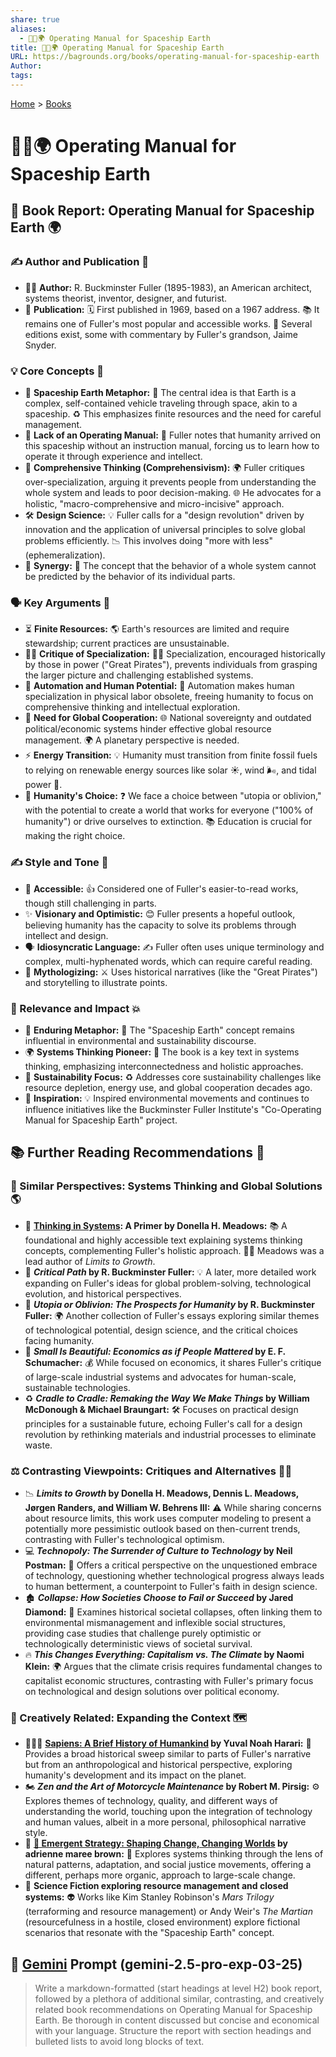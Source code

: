 ```yaml
---
share: true
aliases:
  - 📗🚀🌍 Operating Manual for Spaceship Earth
title: 📗🚀🌍 Operating Manual for Spaceship Earth
URL: https://bagrounds.org/books/operating-manual-for-spaceship-earth
Author: 
tags: 
---
```

[Home](../index.md) > [Books](./index.md)  
# 📗🚀🌍 Operating Manual for Spaceship Earth  
## 📖 Book Report: Operating Manual for Spaceship Earth 🌍  
  
### ✍️ Author and Publication 📅  
* 🧑‍💼 **Author:** R. Buckminster Fuller (1895-1983), an American architect, systems theorist, inventor, designer, and futurist.  
* 📅 **Publication:** 🗓️ First published in 1969, based on a 1967 address. 📚 It remains one of Fuller's most popular and accessible works. 📝 Several editions exist, some with commentary by Fuller's grandson, Jaime Snyder.  
  
### 💡 Core Concepts 🔑  
* 🚀 **Spaceship Earth Metaphor:** 🌌 The central idea is that Earth is a complex, self-contained vehicle traveling through space, akin to a spaceship. ♻️ This emphasizes finite resources and the need for careful management.  
* 🚫 **Lack of an Operating Manual:** 📜 Fuller notes that humanity arrived on this spaceship without an instruction manual, forcing us to learn how to operate it through experience and intellect.  
* 🧠 **Comprehensive Thinking (Comprehensivism):** 🌍 Fuller critiques over-specialization, arguing it prevents people from understanding the whole system and leads to poor decision-making. 🌐 He advocates for a holistic, "macro-comprehensive and micro-incisive" approach.  
* 🛠️ **Design Science:** 💡 Fuller calls for a "design revolution" driven by innovation and the application of universal principles to solve global problems efficiently. 📉 This involves doing "more with less" (ephemeralization).  
* 🤝 **Synergy:** 🧩 The concept that the behavior of a whole system cannot be predicted by the behavior of its individual parts.  
  
### 🗣️ Key Arguments 💬  
* ⏳ **Finite Resources:** 🌎 Earth's resources are limited and require stewardship; current practices are unsustainable.  
* 👨‍💻 **Critique of Specialization:** 🧑‍💼 Specialization, encouraged historically by those in power ("Great Pirates"), prevents individuals from grasping the larger picture and challenging established systems.  
* 🤖 **Automation and Human Potential:** 💪 Automation makes human specialization in physical labor obsolete, freeing humanity to focus on comprehensive thinking and intellectual exploration.  
* 🤝 **Need for Global Cooperation:** 🌐 National sovereignty and outdated political/economic systems hinder effective global resource management. 🌍 A planetary perspective is needed.  
* ⚡ **Energy Transition:** 💡 Humanity must transition from finite fossil fuels to relying on renewable energy sources like solar ☀️, wind 🌬️, and tidal power 🌊.  
* 🤔 **Humanity's Choice:** ❓ We face a choice between "utopia or oblivion," with the potential to create a world that works for everyone ("100% of humanity") or drive ourselves to extinction. 📚 Education is crucial for making the right choice.  
  
### ✍️ Style and Tone 🎵  
* 📖 **Accessible:** 👍 Considered one of Fuller's easier-to-read works, though still challenging in parts.  
* ✨ **Visionary and Optimistic:** 😊 Fuller presents a hopeful outlook, believing humanity has the capacity to solve its problems through intellect and design.  
* 🗣️ **Idiosyncratic Language:** ✍️ Fuller often uses unique terminology and complex, multi-hyphenated words, which can require careful reading.  
* 📜 **Mythologizing:** ⚔️ Uses historical narratives (like the "Great Pirates") and storytelling to illustrate points.  
  
### 🎯 Relevance and Impact 💥  
* 🌌 **Enduring Metaphor:** 🚀 The "Spaceship Earth" concept remains influential in environmental and sustainability discourse.  
* 🌍 **Systems Thinking Pioneer:** 🧠 The book is a key text in systems thinking, emphasizing interconnectedness and holistic approaches.  
* 🌱 **Sustainability Focus:** ♻️ Addresses core sustainability challenges like resource depletion, energy use, and global cooperation decades ago.  
* 🌟 **Inspiration:** 💡 Inspired environmental movements and continues to influence initiatives like the Buckminster Fuller Institute's "Co-Operating Manual for Spaceship Earth" project.  
  
## 📚 Further Reading Recommendations 📖  
  
### 🤝 Similar Perspectives: Systems Thinking and Global Solutions 🌎  
* 🧠 **[Thinking in Systems](./thinking-in-systems.md): A Primer by Donella H. Meadows:** 📚 A foundational and highly accessible text explaining systems thinking concepts, complementing Fuller's holistic approach. 👩‍🔬 Meadows was a lead author of *Limits to Growth*.  
* 🔑 **_Critical Path_ by R. Buckminster Fuller:** 💡 A later, more detailed work expanding on Fuller's ideas for global problem-solving, technological evolution, and historical perspectives.  
* 🤔 **_Utopia or Oblivion: The Prospects for Humanity_ by R. Buckminster Fuller:** 🌍 Another collection of Fuller's essays exploring similar themes of technological potential, design science, and the critical choices facing humanity.  
* 🌱 **_Small Is Beautiful: Economics as if People Mattered_ by E. F. Schumacher:** 💰 While focused on economics, it shares Fuller's critique of large-scale industrial systems and advocates for human-scale, sustainable technologies.  
* ♻️ **_Cradle to Cradle: Remaking the Way We Make Things_ by William McDonough & Michael Braungart:** 🛠️ Focuses on practical design principles for a sustainable future, echoing Fuller's call for a design revolution by rethinking materials and industrial processes to eliminate waste.  
  
### ⚖️ Contrasting Viewpoints: Critiques and Alternatives 🙅‍♀️  
* 📉 **_Limits to Growth_ by Donella H. Meadows, Dennis L. Meadows, Jørgen Randers, and William W. Behrens III:** ⚠️ While sharing concerns about resource limits, this work uses computer modeling to present a potentially more pessimistic outlook based on then-current trends, contrasting with Fuller's technological optimism.  
* 💻 **_Technopoly: The Surrender of Culture to Technology_ by Neil Postman:** 🤔 Offers a critical perspective on the unquestioned embrace of technology, questioning whether technological progress always leads to human betterment, a counterpoint to Fuller's faith in design science.  
* 🏚️ **_Collapse: How Societies Choose to Fail or Succeed_ by Jared Diamond:** 📜 Examines historical societal collapses, often linking them to environmental mismanagement and inflexible social structures, providing case studies that challenge purely optimistic or technologically deterministic views of societal survival.  
* 🔥 **_This Changes Everything: Capitalism vs. The Climate_ by Naomi Klein:** 🌍 Argues that the climate crisis requires fundamental changes to capitalist economic structures, contrasting with Fuller's primary focus on technological and design solutions over political economy.  
  
### 🎨 Creatively Related: Expanding the Context 🗺️  
* 🧑‍🤝‍🧑 **[Sapiens: A Brief History of Humankind](./sapiens-a-brief-history-of-humankind.md) by Yuval Noah Harari:** 📜 Provides a broad historical sweep similar to parts of Fuller's narrative but from an anthropological and historical perspective, exploring humanity's development and its impact on the planet.  
* 🏍️ **_Zen and the Art of Motorcycle Maintenance_ by Robert M. Pirsig:** ⚙️ Explores themes of technology, quality, and different ways of understanding the world, touching upon the integration of technology and human values, albeit in a more personal, philosophical narrative style.  
* 🌱 **[🦋 Emergent Strategy: Shaping Change, Changing Worlds](./emergent-strategy.md) by adrienne maree brown:** 🤝 Explores systems thinking through the lens of natural patterns, adaptation, and social justice movements, offering a different, perhaps more organic, approach to large-scale change.  
* 🚀 **Science Fiction exploring resource management and closed systems:** 👽 Works like Kim Stanley Robinson's *Mars Trilogy* (terraforming and resource management) or Andy Weir's *The Martian* (resourcefulness in a hostile, closed environment) explore fictional scenarios that resonate with the "Spaceship Earth" concept.  
  
## 💬 [Gemini](../software/gemini.md) Prompt (gemini-2.5-pro-exp-03-25)  
> Write a markdown-formatted (start headings at level H2) book report, followed by a plethora of additional similar, contrasting, and creatively related book recommendations on Operating Manual for Spaceship Earth. Be thorough in content discussed but concise and economical with your language. Structure the report with section headings and bulleted lists to avoid long blocks of text.